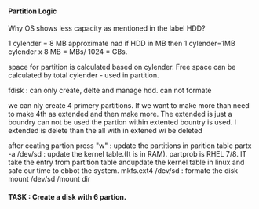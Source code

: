 #### Partition Logic


Why OS shows less capacity as mentioned in the label HDD?

1 cylender = 8 MB approximate nad if HDD in MB then 1 cylender=1MB
cylender x 8 MB = MBs/ 1024 = GBs.

space for partition is calculated based on cylender. Free space can be calculated by total cylender - used in partition.


 
fdisk : can only create, delte and manage hdd. can not formate

we can nly create 4 primery partitions.
If we want to make more than need to make 4th as extended and then make  more.
The extended is just a boundry can not be used the partion within extented bountry is used. I extended is delete than the all
with in extened wi be deleted

after ceating partion press "w" : update the partitions in parition table
partx -a /dev/sd<drive anme> : update the kernel table.(It is in RAM). partprob is RHEL 7/8. IT take the entry from partition table andupdate the kernel table in linux and safe our time to ebbot the system.
 mkfs.ext4 /dev/sd <drive name> : formate the disk
 mount /dev/sd<drive name> /mount dir

 #### TASK : Create a disk with 6 partion. 

